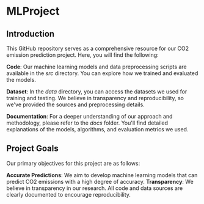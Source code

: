 # MLProject

## Introduction

This GitHub repository serves as a comprehensive resource for our CO2 emission prediction project. Here, you will find the following:

**Code**: Our machine learning models and data preprocessing scripts are available in the *src* directory. You can explore how we trained and evaluated the models.

**Dataset**: In the *data* directory, you can access the datasets we used for training and testing. We believe in transparency and reproducibility, so we've provided the sources and preprocessing details.

**Documentation**: For a deeper understanding of our approach and methodology, please refer to the *docs* folder. You'll find detailed explanations of the models, algorithms, and evaluation metrics we used.

## Project Goals

Our primary objectives for this project are as follows:

**Accurate Predictions**: We aim to develop machine learning models that can predict CO2 emissions with a high degree of accuracy.
**Transparency**: We believe in transparency in our research. All code and data sources are clearly documented to encourage reproducibility. 
